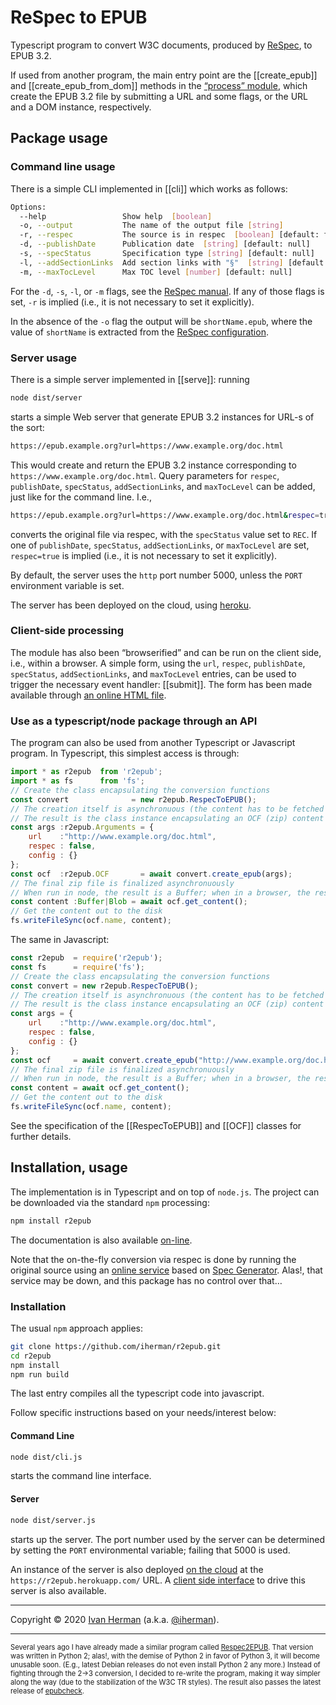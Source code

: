 # ReSpec to EPUB

Typescript program to convert W3C documents, produced by [ReSpec](https://github.com/w3c/respec), to EPUB 3.2.

If used from another program, the main entry point are the [[create_epub]] and [[create_epub_from_dom]] methods in the [“process” module](modules/_lib_process_.html), which create the EPUB 3.2 file by submitting a URL and some flags, or the URL and a DOM instance, respectively.

## Package usage

### Command line usage

There is a simple CLI implemented in [[cli]] which works as follows:

```sh
Options:
  --help                 Show help  [boolean]
  -o, --output           The name of the output file [string]
  -r, --respec           The source is in respec  [boolean] [default: false]
  -d, --publishDate      Publication date  [string] [default: null]
  -s, --specStatus       Specification type [string] [default: null]
  -l, --addSectionLinks  Add section links with "§"  [string] [default: null]
  -m, --maxTocLevel      Max TOC level [number] [default: null]
```

For the `-d`, `-s`, `-l`, or `-m` flags, see the [ReSpec manual](https://www.w3.org/respec/). If any of those flags is set, `-r` is implied (i.e., it is not necessary to set it explicitly).

In the absence of the `-o` flag the output will be `shortName.epub`, where the value of `shortName` is extracted from the [ReSpec configuration](https://github.com/w3c/respec/wiki/shortName).

### Server usage

There is a simple server implemented in [[serve]]: running

```sh
node dist/server
```

starts a simple Web server that generate EPUB 3.2 instances for URL-s of the sort:

```sh
https://epub.example.org?url=https://www.example.org/doc.html
```

This would create and return the EPUB 3.2 instance corresponding to `https://www.example.org/doc.html`. Query parameters for `respec`, `publishDate`, `specStatus`, `addSectionLinks`, and `maxTocLevel` can be added, just like for the command line. I.e.,

``` sh
https://epub.example.org?url=https://www.example.org/doc.html&respec=true&specStatus=REC
```

converts the original file via respec, with the `specStatus` value set to `REC`. If one of `publishDate`, `specStatus`, `addSectionLinks`, or `maxTocLevel` are set, `respec=true` is implied (i.e., it is not necessary to set it explicitly).

By default, the server uses the `http` port number 5000, unless the `PORT` environment variable is set.

The server has been deployed on the cloud, using [heroku](https://r2epub.herokuapp.com/).

### Client-side processing

The module has also been “browserified” and can be run on the client side, i.e., within a browser. A simple form, using the `url`, `respec`,  `publishDate`, `specStatus`, `addSectionLinks`, and `maxTocLevel` entries, can be used to trigger the necessary event handler: [[submit]]. The form has been made available through [an online HTML file](https://iherman.github.io/r2epub/client.html).


### Use as a typescript/node package through an API

The program can also be used from another Typescript or Javascript program. In Typescript, this simplest access is through:

``` js
import * as r2epub  from 'r2epub';
import * as fs      from 'fs';
// Create the class encapsulating the conversion functions
const convert              = new r2epub.RespecToEPUB();
// The creation itself is asynchronuous (the content has to be fetched over the wire).
// The result is the class instance encapsulating an OCF (zip) content
const args :r2epub.Arguments = {
    url    :"http://www.example.org/doc.html",
    respec : false,
    config : {}
};
const ocf  :r2epub.OCF       = await convert.create_epub(args);
// The final zip file is finalized asynchronuously
// When run in node, the result is a Buffer; when in a browser, the result is a Blob
const content :Buffer|Blob = await ocf.get_content();
// Get the content out to the disk
fs.writeFileSync(ocf.name, content);
```

The same in Javascript:

``` js
const r2epub  = require('r2epub');
const fs      = require('fs');
// Create the class encapsulating the conversion functions
const convert = new r2epub.RespecToEPUB();
// The creation itself is asynchronuous (the content has to be fetched over the wire).
// The result is the class instance encapsulating an OCF (zip) content
const args = {
    url    :"http://www.example.org/doc.html",
    respec : false,
    config : {}
};
const ocf     = await convert.create_epub("http://www.example.org/doc.html");
// The final zip file is finalized asynchronuously
// When run in node, the result is a Buffer; when in a browser, the result is a Blob
const content = await ocf.get_content();
// Get the content out to the disk
fs.writeFileSync(ocf.name, content);
```

See the specification of the [[RespecToEPUB]] and [[OCF]] classes for further details.

## Installation, usage

The implementation is in Typescript and on top of `node.js`. The project can be downloaded via the standard `npm` processing:

```sh
npm install r2epub
```

The documentation is also available [on-line](https://iherman.github.io/r2epub/typedoc/).

Note that the on-the-fly conversion via respec is done by running the original source using an <a href='https://www.w3.org/2015/labs/'>online service</a> based on <a href="https://github.com/w3c/spec-generator">Spec Generator</a>. Alas!, that service may be down, and this package has no control over that…

### Installation

The usual `npm` approach applies:

``` sh
git clone https://github.com/iherman/r2epub.git
cd r2epub
npm install
npm run build
```

The last entry compiles all the typescript code into javascript.

Follow specific instructions based on your needs/interest below:

#### Command Line

``` sh
node dist/cli.js
```

starts the command line interface.

#### Server

``` sh
node dist/server.js
```

starts up the server. The port number used by the server can be determined by setting the `PORT` environmental variable; failing that 5000 is used.

An instance of the server is also deployed [on the cloud](https://r2epub.herokuapp.com/) at the `https://r2epub.herokuapp.com/` URL. A [client side interface](https://iherman.github.io/r2epub/convert.html) to drive this server is also available.

<!-- #### Browser

_**For some reasons that latest release of `browserify` does not process the code properly; as a consequence, at this moment, the browser version does not work...**_

The `docs/assets/js/r2epub.js`  (or `docs/assets/js/r2epub.min.js`) module must be loaded into the client side. The module relies on specific HTML element `@id` values to work, see `docs/convert.html`.

The client side is also deployed [on the cloud](https://iherman.github.io/convert.html) on github. -->

---

Copyright © 2020 [Ivan Herman](https://www.ivan-herman.net) (a.k.a. [@iherman](https://github.com/iherman)).

---

<span style='font-size:80%'>Several years ago I have already made a similar program called [Respec2EPUB](https://github.com/iherman/respec2epub). That version was written in Python 2;
alas!, with the demise of Python 2 in favor of Python 3, it will become unusable soon. (E.g., latest Debian releases do not
even install Python 2 any more.) Instead of fighting through the 2->3 conversion, I decided to re-write the program, making it way
simpler along the way (due to the stabilization of the W3C TR styles). The result also passes the latest release of <a href='https://github.com/w3c/epubcheck'>epubcheck</a>.</span>
